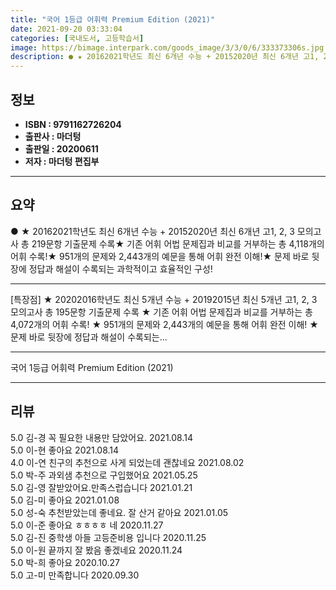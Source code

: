 ```yaml
---
title: "국어 1등급 어휘력 Premium Edition (2021)"
date: 2021-09-20 03:33:04
categories: [국내도서, 고등학습서]
image: https://bimage.interpark.com/goods_image/3/3/0/6/333373306s.jpg
description: ● ★ 20162021학년도 최신 6개년 수능 + 20152020년 최신 6개년 고1, 2, 3 모의고사 총 219문항 기출문제 수록★ 기존 어휘 어법 문제집과 비교를 거부하는 총 4,118개의 어휘 수록!★ 951개의 문제와 2,443개의 예문을 통해 어휘 완전 이해!★ 문제 바로
---
```


## **정보**

- **ISBN : 9791162726204**
- **출판사 : 마더텅**
- **출판일 : 20200611**
- **저자 : 마더텅 편집부**

------



## **요약**

●  ★ 20162021학년도 최신 6개년 수능 + 20152020년 최신 6개년 고1, 2, 3 모의고사 총 219문항 기출문제 수록★ 기존 어휘 어법 문제집과 비교를 거부하는 총 4,118개의 어휘 수록!★ 951개의 문제와 2,443개의 예문을 통해 어휘 완전 이해!★ 문제 바로 뒷장에 정답과 해설이 수록되는 과학적이고 효율적인 구성!

------

[특장점]
★ 20202016학년도 최신 5개년 수능 + 20192015년 최신 5개년 고1, 2, 3 모의고사 총 195문항 기출문제 수록
★ 기존 어휘 어법 문제집과 비교를 거부하는 총 4,072개의 어휘 수록!
★ 951개의 문제와 2,443개의 예문을 통해 어휘 완전 이해!
★ 문제 바로 뒷장에 정답과 해설이 수록되는... 

------


국어 1등급 어휘력 Premium Edition (2021) 

------


## **리뷰** 

5.0 김-경 꼭 필요한 내용만 담았어요. 2021.08.14 <br/>5.0 이-현 좋아요 2021.08.14 <br/>4.0 이-연 친구의 추천으로 사게 되었는데 괜찮네요 2021.08.02 <br/>5.0 박-주 과외샘 추천으로 구입했어요 2021.05.25 <br/>5.0 김-영 잘받았어요.만족스럽습니다  2021.01.21 <br/>5.0 김-미 좋아요 2021.01.08 <br/>5.0 성-숙 추천받았는데 좋네요. 잘 산거 같아요 2021.01.05 <br/>5.0 이-준 좋아요 ㅎㅎㅎㅎ 네  2020.11.27 <br/>5.0 김-진 중학생 아들 고등준비용 입니다 2020.11.25 <br/>5.0 이-원 끝까지 잘 봤음 좋겠네요 2020.11.24 <br/>5.0 박-희 좋아요  2020.10.27 <br/>5.0 고-미 만족합니다 2020.09.30 <br/>